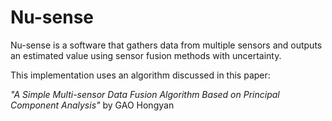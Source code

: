 # Nu-sense

Nu-sense is a software that gathers data from multiple sensors and outputs an estimated value using sensor fusion methods with uncertainty.

This implementation uses an algorithm discussed in this paper:

*"A Simple Multi-sensor Data Fusion Algorithm Based on Principal Component Analysis"* by GAO Hongyan
